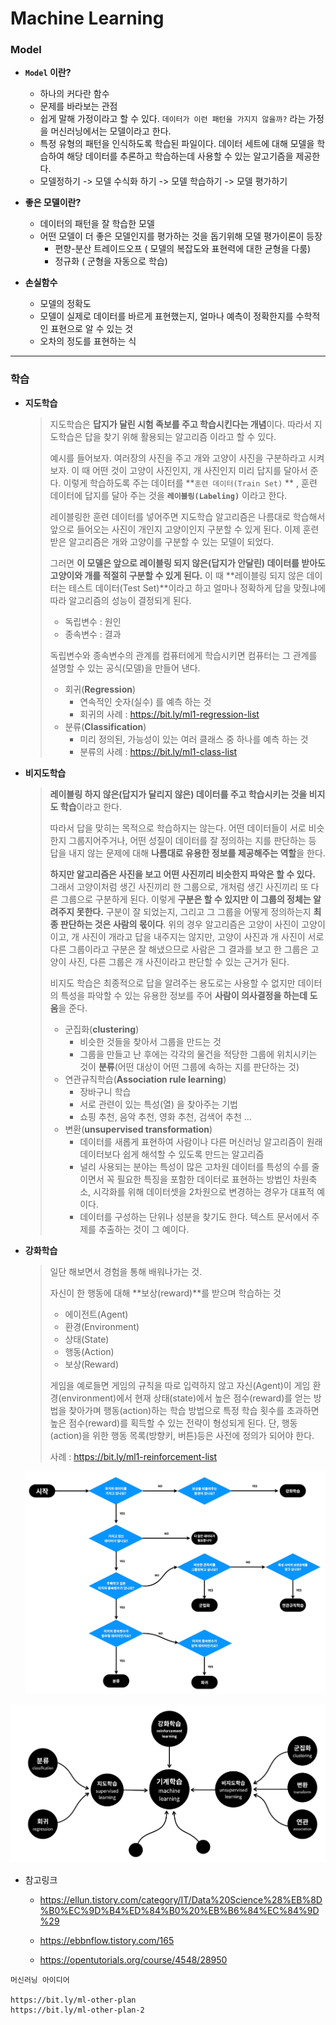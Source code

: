 # Machine Learning



### Model

- **`Model` 이란?**
  - 하나의 커다란 함수 
  - 문제를 바라보는 관점
  - 쉽게 말해 가정이라고 할 수 있다. `데이터가 이런 패턴을 가지지 않을까?` 라는 가정을 머신러닝에서는 모델이라고 한다.
  - 특정 유형의 패턴을 인식하도록 학습된 파일이다. 데이터 세트에 대해 모델을 학습하여 해당 데이터를 추론하고 학습하는데 사용할 수 있는 알고기즘을 제공한다.
  - 모델정하기 -> 모델 수식화 하기 -> 모델 학습하기 -> 모델 평가하기

- **좋은 모델이란?**
  - 데이터의 패턴을 잘 학습한 모델
  - 어떤 모델이 더 좋은 모델인지를 평가하는 것을 돕기위해 모델 평가이론이 등장
    - 편향-분산 트레이드오프 ( 모델의 복잡도와 표현력에 대한 균형을 다룸)
    - 정규화 ( 군형을 자동으로 학습)

- **손실함수**
  - 모델의 정확도
  - 모델이 실제로 데이터를 바르게 표현했는지, 얼마나 예측이 정확한지를 수학적인 표현으로 알 수 있는 것
  - 오차의 정도를 표현하는 식

---



### 학습

- **지도학습**

  >  지도학습은 **답지가 달린 시험 족보를 주고 학습시킨다는 개념**이다. 따라서 지도학습은 답을 찾기 위해 활용되는 알고리즘 이라고 할 수 있다.
  >
  >  예시를 들어보자. 여러장의 사진을 주고 개와 고양이 사진을 구분하라고 시켜보자. 이 때 어떤 것이 고양이 사진인지, 개 사진인지 미리 답지를 달아서 준다. 이렇게 학습하도록 주는 데이터를 **`훈련 데이터(Train Set)` ** , 훈련 데이터에 답지를 달아 주는 것을 **`레이블링(Labeling)`** 이라고 한다. 
  >
  >  레이블링한 훈련 데이터를 넣어주면 지도학습 알고리즘은 나름대로 학습해서 앞으로 들어오는 사진이 개인지 고양이인지 구분할 수 있게 된다. 이제 훈련받은 알고리즘은 개와 고양이를 구분할 수 있는 모델이 되었다.
  >
  >  그러면 **이 모델은 앞으로 레이블링 되지 않은(답지가 안달린) 데이터를 받아도 고양이와 개를 적절히 구분할 수 있게 된다.** 이 때 **레이블링 되지 않은 데이터는 테스트 데이터(Test Set)**이라고 하고 얼마나 정확하게 답을 맞췄냐에 따라 알고리즘의 성능이 결정되게 된다.
  >
  > - 독립변수 : 원인
  > - 종속변수 : 결과
  >
  >  독립변수와 종속변수의 관계를 컴퓨터에게 학습시키면 컴퓨터는 그 관계를 설명할 수 있는 공식(모델)을 만들어 낸다.
  >
  > - 회귀(**Regression**)
  >   - 연속적인 숫자(실수) 를 예측 하는 것
  >   - 회귀의 사례 : https://bit.ly/ml1-regression-list
  > - 분류(**Classification**)
  >   - 미리 정의된, 가능성이 있는 여러 클래스 중 하나를 예측 하는 것
  >   - 분류의 사례 : https://bit.ly/ml1-class-list

- **비지도학습**

  >  **레이블링 하지 않은(답지가 달리지 않은) 데이터를 주고 학습시키는 것을 비지도 학습**이라고 한다.
  >
  >  따라서 답을 맞히는 목적으로 학습하지는 않는다. 어떤 데이터들이 서로 비슷한지 그룹지어주거나, 어떤 성질이 데이터를 잘 정의하는 지를 판단하는 등 답을 내지 않는 문제에 대해 **나름대로 유용한 정보를 제공해주는 역할**을 한다.
  >
  >  **하지만 알고리즘은 사진을 보고 어떤 사진끼리 비슷한지 파악은 할 수 있다.** 그래서 고양이처럼 생긴 사진끼리 한 그룹으로, 개처럼 생긴 사진끼리 또 다른 그룹으로 구분하게 된다. 이렇게 **구분은 할 수 있지만 이 그룹의 정체는 알려주지 못한다.** 구분이 잘 되었는지, 그리고 그 그룹을 어떻게 정의하는지 **최종 판단하는 것은 사람의 몫이다**. 위의 경우 알고리즘은 고양이 사진이 고양이이고, 개 사진이 개라고 답을 내주지는 않지만, 고양이 사진과 개 사진이 서로 다른 그룹이라고 구분은 잘 해냈으므로 사람은 그 결과를 보고 한 그룹은 고양이 사진, 다른 그룹은 개 사진이라고 판단할 수 있는 근거가 된다.
  >
  >  비지도 학습은 최종적으로 답을 알려주는 용도로는 사용할 수 없지만 데이터의 특성을 파악할 수 있는 유용한 정보를 주어 **사람이 의사결정을 하는데 도움**을 준다.
  >
  > - 군집화(**clustering**)
  >   - 비슷한 것들을 찾아서 그룹을 만드는 것
  >   - 그룹을 만들고 난 후에는 각각의 물건을 적당한 그룹에 위치시키는 것이 **분류**(어떤 대상이 어떤 그룹에 속하는 지를 판단하는 것)
  > - 연관규칙학습(**Association rule learning**)
  >   - 장바구니 학습
  >   - 서로 관련이 있는 특성(열) 을 찾아주는 기법
  >   - 쇼핑 추천, 음악 추천, 영화 추천, 검색어 추천 ...
  > - 변환(**unsupervised transformation**)
  >   - 데이터를 새롭게 표현하여 사람이나 다른 머신러닝 알고리즘이 원래 데이터보다 쉽게 해석할 수 있도록 만드는 알고리즘
  >   - 널리 사용되는 분야는 특성이 많은 고차원 데이터를 특성의 수를 줄이면서 꼭 필요한 특징을 포함한 데이터로 표현하는 방법인 차원축소, 시각화를 위해 데이터셋을 2차원으로 변경하는 경우가 대표적 예이다.
  >   - 데이터를 구성하는 단위나 성분을 찾기도  한다. 텍스트 문서에서 주제를 추출하는 것이 그 예이다.

- **강화학습**

  >  일단 해보면서 경험을 통해 배워나가는 것.
  >
  >  자신이 한 행동에 대해 **보상(reward)**를 받으며 학습하는 것
  >
  > - 에이전트(Agent) 
  > - 환경(Environment)
  > - 상태(State)
  > - 행동(Action)
  > - 보상(Reward)
  >
  >  게임을 예로들면 게임의 규칙을 따로 입력하지 않고 자신(Agent)이 게임 환경(environment)에서 현재 상태(state)에서 높은 점수(reward)를 얻는 방법을 찾아가며 행동(action)하는 학습 방법으로 특정 학습 횟수를 초과하면 높은 점수(reward)를 획득할 수 있는 전략이 형성되게 된다. 단, 행동(action)을 위한 행동 목록(방향키, 버튼)등은 사전에 정의가 되어야 한다.
  >
  >  사례 : https://bit.ly/ml1-reinforcement-list

  ![image-20210429230722544](기본개념.assets/image-20210429230722544.png)

![image-20210429230716988](기본개념.assets/image-20210429230716988.png)

- 참고링크

  - https://ellun.tistory.com/category/IT/Data%20Science%28%EB%8D%B0%EC%9D%B4%ED%84%B0%20%EB%B6%84%EC%84%9D%29

  - https://ebbnflow.tistory.com/165

  - https://opentutorials.org/course/4548/28950

```
머신러닝 아이디어

https://bit.ly/ml-other-plan
https://bit.ly/ml-other-plan-2
```



